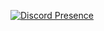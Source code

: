 [![Discord Presence](https://lanyard-profile-readme.vercel.app/api/494912447509954601)](https://discord.com/users/494912447509954601)
